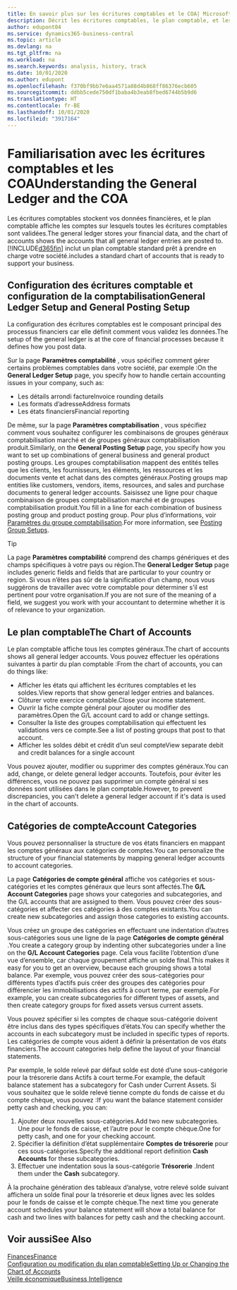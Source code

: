 ```yaml
---
title: En savoir plus sur les écritures comptables et le COA| Microsoft Docs
description: Décrit les écritures comptables, le plan comptable, et les catégories de compte.
author: edupont04
ms.service: dynamics365-business-central
ms.topic: article
ms.devlang: na
ms.tgt_pltfrm: na
ms.workload: na
ms.search.keywords: analysis, history, track
ms.date: 10/01/2020
ms.author: edupont
ms.openlocfilehash: f370bf9bb7e6aa4571a88d4b868ff86376ecb605
ms.sourcegitcommit: ddbb5cede750df1baba4b3eab8fbed6744b5b9d6
ms.translationtype: HT
ms.contentlocale: fr-BE
ms.lasthandoff: 10/01/2020
ms.locfileid: "3917164"
---
```

# <a name="understanding-the-general-ledger-and-the-coa"></a><span data-ttu-id="cce5f-103">Familiarisation avec les écritures comptables et les COA</span><span class="sxs-lookup"><span data-stu-id="cce5f-103">Understanding the General Ledger and the COA</span></span>

<span data-ttu-id="cce5f-104">Les écritures comptables stockent vos données financières, et le plan comptable affiche les comptes sur lesquels toutes les écritures comptables sont validées.</span><span class="sxs-lookup"><span data-stu-id="cce5f-104">The general ledger stores your financial data, and the chart of accounts shows the accounts that all general ledger entries are posted to.</span></span> [!INCLUDE[d365fin](includes/d365fin_md.md)] <span data-ttu-id="cce5f-105">inclut un plan comptable standard prêt à prendre en charge votre société.</span><span class="sxs-lookup"><span data-stu-id="cce5f-105">includes a standard chart of accounts that is ready to support your business.</span></span>

## <a name="general-ledger-setup-and-general-posting-setup"></a><span data-ttu-id="cce5f-106">Configuration des écritures comptable et configuration de la comptabilisation</span><span class="sxs-lookup"><span data-stu-id="cce5f-106">General Ledger Setup and General Posting Setup</span></span>

<span data-ttu-id="cce5f-107">La configuration des écritures comptables est le composant principal des processus financiers car elle définit comment vous validez les données.</span><span class="sxs-lookup"><span data-stu-id="cce5f-107">The setup of the general ledger is at the core of financial processes because it defines how you post data.</span></span>  

<span data-ttu-id="cce5f-108">Sur la page **Paramètres comptabilité** , vous spécifiez comment gérer certains problèmes comptables dans votre société, par exemple :</span><span class="sxs-lookup"><span data-stu-id="cce5f-108">On the **General Ledger Setup** page, you specify how to handle certain accounting issues in your company, such as:</span></span>  

* <span data-ttu-id="cce5f-109">Les détails arrondi facture</span><span class="sxs-lookup"><span data-stu-id="cce5f-109">Invoice rounding details</span></span>  
* <span data-ttu-id="cce5f-110">Les formats d’adresse</span><span class="sxs-lookup"><span data-stu-id="cce5f-110">Address formats</span></span>  
* <span data-ttu-id="cce5f-111">Les états financiers</span><span class="sxs-lookup"><span data-stu-id="cce5f-111">Financial reporting</span></span>  

<span data-ttu-id="cce5f-112">De même, sur la page **Paramètres comptabilisation** , vous spécifiez comment vous souhaitez configurer les combinaisons de groupes généraux comptabilisation marché et de groupes généraux comptabilisation produit.</span><span class="sxs-lookup"><span data-stu-id="cce5f-112">Similarly, on the **General Posting Setup** page, you specify how you want to set up combinations of general business and general product posting groups.</span></span> <span data-ttu-id="cce5f-113">Les groupes comptabilisation mappent des entités telles que les clients, les fournisseurs, les éléments, les ressources et les documents vente et achat dans des comptes généraux.</span><span class="sxs-lookup"><span data-stu-id="cce5f-113">Posting groups map entities like customers, vendors, items, resources, and sales and purchase documents to general ledger accounts.</span></span> <span data-ttu-id="cce5f-114">Saisissez une ligne pour chaque combinaison de groupes comptabilisation marché et de groupes comptabilisation produit.</span><span class="sxs-lookup"><span data-stu-id="cce5f-114">You fill in a line for each combination of business posting group and product posting group.</span></span> <span data-ttu-id="cce5f-115">Pour plus d’informations, voir [Paramètres du groupe comptabilisation](finance-posting-groups.md).</span><span class="sxs-lookup"><span data-stu-id="cce5f-115">For more information, see [Posting Group Setups](finance-posting-groups.md).</span></span>  

> [!TIP]
> <span data-ttu-id="cce5f-116">La page **Paramètres comptabilité** comprend des champs génériques et des champs spécifiques à votre pays ou région.</span><span class="sxs-lookup"><span data-stu-id="cce5f-116">The **General Ledger Setup** page includes generic fields and fields that are particular to your country or region.</span></span> <span data-ttu-id="cce5f-117">Si vous n’êtes pas sûr de la signification d’un champ, nous vous suggérons de travailler avec votre comptable pour déterminer s’il est pertinent pour votre organisation.</span><span class="sxs-lookup"><span data-stu-id="cce5f-117">If you are not sure of the meaning of a field, we suggest you work with your accountant to determine whether it is of relevance to your organization.</span></span>  

## <a name="the-chart-of-accounts"></a><span data-ttu-id="cce5f-118">Le plan comptable</span><span class="sxs-lookup"><span data-stu-id="cce5f-118">The Chart of Accounts</span></span>

<span data-ttu-id="cce5f-119">Le plan comptable affiche tous les comptes généraux.</span><span class="sxs-lookup"><span data-stu-id="cce5f-119">The chart of accounts shows all general ledger accounts.</span></span> <span data-ttu-id="cce5f-120">Vous pouvez effectuer les opérations suivantes à partir du plan comptable :</span><span class="sxs-lookup"><span data-stu-id="cce5f-120">From the chart of accounts, you can do things like:</span></span>  

* <span data-ttu-id="cce5f-121">Afficher les états qui affichent les écritures comptables et les soldes.</span><span class="sxs-lookup"><span data-stu-id="cce5f-121">View reports that show general ledger entries and balances.</span></span>  
* <span data-ttu-id="cce5f-122">Clôturer votre exercice comptable.</span><span class="sxs-lookup"><span data-stu-id="cce5f-122">Close your income statement.</span></span>  
* <span data-ttu-id="cce5f-123">Ouvrir la fiche compte général pour ajouter ou modifier des paramètres.</span><span class="sxs-lookup"><span data-stu-id="cce5f-123">Open the G/L account card to add or change settings.</span></span>  
* <span data-ttu-id="cce5f-124">Consulter la liste des groupes comptabilisation qui effectuent les validations vers ce compte.</span><span class="sxs-lookup"><span data-stu-id="cce5f-124">See a list of posting groups that post to that account.</span></span>
* <span data-ttu-id="cce5f-125">Afficher les soldes débit et crédit d’un seul compte</span><span class="sxs-lookup"><span data-stu-id="cce5f-125">View separate debit and credit balances for a single account</span></span>  

<span data-ttu-id="cce5f-126">Vous pouvez ajouter, modifier ou supprimer des comptes généraux.</span><span class="sxs-lookup"><span data-stu-id="cce5f-126">You can add, change, or delete general ledger accounts.</span></span> <span data-ttu-id="cce5f-127">Toutefois, pour éviter les différences, vous ne pouvez pas supprimer un compte général si ses données sont utilisées dans le plan comptable.</span><span class="sxs-lookup"><span data-stu-id="cce5f-127">However, to prevent discrepancies, you can't delete a general ledger account if it's data is used in the chart of accounts.</span></span>  

## <a name="account-categories"></a><span data-ttu-id="cce5f-128">Catégories de compte</span><span class="sxs-lookup"><span data-stu-id="cce5f-128">Account Categories</span></span>

<span data-ttu-id="cce5f-129">Vous pouvez personnaliser la structure de vos états financiers en mappant les comptes généraux aux catégories de comptes.</span><span class="sxs-lookup"><span data-stu-id="cce5f-129">You can personalize the structure of your financial statements by mapping general ledger accounts to account categories.</span></span>  

<span data-ttu-id="cce5f-130">La page **Catégories de compte général** affiche vos catégories et sous-catégories et les comptes généraux que leurs sont affectés.</span><span class="sxs-lookup"><span data-stu-id="cce5f-130">The **G/L Account Categories** page shows your categories and subcategories, and the G/L accounts that are assigned to them.</span></span> <span data-ttu-id="cce5f-131">Vous pouvez créer des sous-catégories et affecter ces catégories à des comptes existants.</span><span class="sxs-lookup"><span data-stu-id="cce5f-131">You can create new subcategories and assign those categories to existing accounts.</span></span>  

<span data-ttu-id="cce5f-132">Vous créez un groupe des catégories en effectuant une indentation d’autres sous-catégories sous une ligne de la page **Catégories de compte général** .</span><span class="sxs-lookup"><span data-stu-id="cce5f-132">You create a category group by indenting other subcategories under a line on the **G/L Account Categories** page.</span></span> <span data-ttu-id="cce5f-133">Cela vous facilite l’obtention d’une vue d’ensemble, car chaque groupement affiche un solde final.</span><span class="sxs-lookup"><span data-stu-id="cce5f-133">This makes it easy for you to get an overview, because each grouping shows a total balance.</span></span> <span data-ttu-id="cce5f-134">Par exemple, vous pouvez créer des sous-catégories pour différents types d’actifs puis créer des groupes des catégories pour différencier les immobilisations des actifs à court terme, par exemple.</span><span class="sxs-lookup"><span data-stu-id="cce5f-134">For example, you can create subcategories for different types of assets, and then create category groups for fixed assets versus current assets.</span></span>  

<span data-ttu-id="cce5f-135">Vous pouvez spécifier si les comptes de chaque sous-catégorie doivent être inclus dans des types spécifiques d’états.</span><span class="sxs-lookup"><span data-stu-id="cce5f-135">You can specify whether the accounts in each subcategory must be included in specific types of reports.</span></span> <span data-ttu-id="cce5f-136">Les catégories de compte vous aident à définir la présentation de vos états financiers.</span><span class="sxs-lookup"><span data-stu-id="cce5f-136">The account categories help define the layout of your financial statements.</span></span>  

<span data-ttu-id="cce5f-137">Par exemple, le solde relevé par défaut solde est doté d’une sous-catégorie pour la trésorerie dans Actifs à court terme.</span><span class="sxs-lookup"><span data-stu-id="cce5f-137">For example, the default balance statement has a subcategory for Cash under Current Assets.</span></span> <span data-ttu-id="cce5f-138">Si vous souhaitez que le solde relevé tienne compte du fonds de caisse et du compte chèque, vous pouvez :</span><span class="sxs-lookup"><span data-stu-id="cce5f-138">If you want the balance statement consider petty cash and checking, you can:</span></span>  

1. <span data-ttu-id="cce5f-139">Ajouter deux nouvelles sous-catégories.</span><span class="sxs-lookup"><span data-stu-id="cce5f-139">Add two new subcategories.</span></span> <span data-ttu-id="cce5f-140">Une pour le fonds de caisse, et l’autre pour le compte chèque.</span><span class="sxs-lookup"><span data-stu-id="cce5f-140">One for petty cash, and one for your checking account.</span></span>  
2. <span data-ttu-id="cce5f-141">Spécifier la définition d’état supplémentaire **Comptes de trésorerie** pour ces sous-catégories.</span><span class="sxs-lookup"><span data-stu-id="cce5f-141">Specify the additional report definition **Cash Accounts** for these subcategories.</span></span>  
3. <span data-ttu-id="cce5f-142">Effectuer une indentation sous la sous-catégorie **Trésorerie** .</span><span class="sxs-lookup"><span data-stu-id="cce5f-142">Indent them under the **Cash** subcategory.</span></span>  

<span data-ttu-id="cce5f-143">À la prochaine génération des tableaux d’analyse, votre relevé solde suivant affichera un solde final pour la trésorerie et deux lignes avec les soldes pour le fonds de caisse et le compte chèque.</span><span class="sxs-lookup"><span data-stu-id="cce5f-143">The next time you generate account schedules your balance statement will show a total balance for cash and two lines with balances for petty cash and the checking account.</span></span>  

## <a name="see-also"></a><span data-ttu-id="cce5f-144">Voir aussi</span><span class="sxs-lookup"><span data-stu-id="cce5f-144">See Also</span></span>

[<span data-ttu-id="cce5f-145">Finances</span><span class="sxs-lookup"><span data-stu-id="cce5f-145">Finance</span></span>](finance.md)  
[<span data-ttu-id="cce5f-146">Configuration ou modification du plan comptable</span><span class="sxs-lookup"><span data-stu-id="cce5f-146">Setting Up or Changing the Chart of Accounts</span></span>](finance-setup-chart-accounts.md)  
[<span data-ttu-id="cce5f-147">Veille économique</span><span class="sxs-lookup"><span data-stu-id="cce5f-147">Business Intelligence</span></span>](bi.md)  
